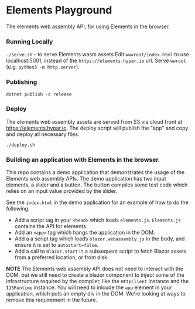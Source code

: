 # Elements Playground
The elements web assembly API, for using Elements in the browser.

### Running Locally
`./serve.sh` - to serve Elements wasm assets
Edit `wwwroot/index.html` to use localhost:5001, instead of the `https://elements.hypar.io` url.
Serve `wwroot` (e.g. `python3 -m http.server`).

### Publishing
`dotnet publish -c release`

### Deploy
The elements web assembly assets are served from S3 via cloud front at https://elements.hypar.io. The deploy script will publish the "app" and copy and deploy all necessary files.
```
./deploy.sh
```

### Building an application with Elements in the browser.
This repo contains a demo application that demonstrates the usage of the Elements web assembly APIs. The demo application has two input elements, a slider and a button. The button compiles some test code which relies on an input value provided by the slider. 

See the `index.html` in the demo application for an example of how to do the following.
- Add a script tag in your `<head>` which loads `elements.js`. `Elements.js` contains the API for elements.
- Add an `<app>` tag which hangs the application in the DOM.
- Add a a script tag which loads `blazor.webassembly.js` in the body, and ensure it is set to `autostart=false`.
- Add a call to `Blazor.start` in a subsequent script to fetch Blazor assets from a preferred location, or from disk.

**NOTE** The Elements web assembly API does not need to interact with the DOM, but we still need to create a blazor component to inject some of the infrastructure required by the compiler, like the `HttpClient` instance and the `IJSRuntime` instance. You will need to inlcude the `app` element in your application, which puts an empty div in the DOM. We're looking at ways to remove this requirement in the future.

